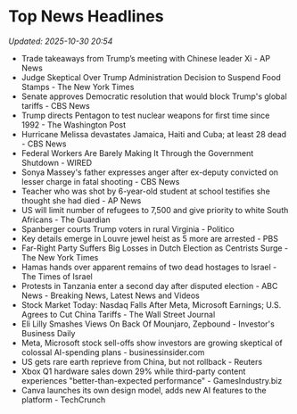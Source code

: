 # Top News Headlines

_Updated: 2025-10-30 20:54_

- Trade takeaways from Trump’s meeting with Chinese leader Xi - AP News
- Judge Skeptical Over Trump Administration Decision to Suspend Food Stamps - The New York Times
- Senate approves Democratic resolution that would block Trump's global tariffs - CBS News
- Trump directs Pentagon to test nuclear weapons for first time since 1992 - The Washington Post
- Hurricane Melissa devastates Jamaica, Haiti and Cuba; at least 28 dead - CBS News
- Federal Workers Are Barely Making It Through the Government Shutdown - WIRED
- Sonya Massey's father expresses anger after ex-deputy convicted on lesser charge in fatal shooting - CBS News
- Teacher who was shot by 6-year-old student at school testifies she thought she had died - AP News
- US will limit number of refugees to 7,500 and give priority to white South Africans - The Guardian
- Spanberger courts Trump voters in rural Virginia - Politico
- Key details emerge in Louvre jewel heist as 5 more are arrested - PBS
- Far-Right Party Suffers Big Losses in Dutch Election as Centrists Surge - The New York Times
- Hamas hands over apparent remains of two dead hostages to Israel - The Times of Israel
- Protests in Tanzania enter a second day after disputed election - ABC News - Breaking News, Latest News and Videos
- Stock Market Today: Nasdaq Falls After Meta, Microsoft Earnings; U.S. Agrees to Cut China Tariffs - The Wall Street Journal
- Eli Lilly Smashes Views On Back Of Mounjaro, Zepbound - Investor's Business Daily
- Meta, Microsoft stock sell-offs show investors are growing skeptical of colossal AI-spending plans - businessinsider.com
- US gets rare earth reprieve from China, but not rollback - Reuters
- Xbox Q1 hardware sales down 29% while third-party content experiences "better-than-expected performance" - GamesIndustry.biz
- Canva launches its own design model, adds new AI features to the platform - TechCrunch